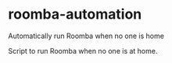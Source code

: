 # roomba-automation
Automatically run Roomba when no one is home

Script to run Roomba when no one is at home.
